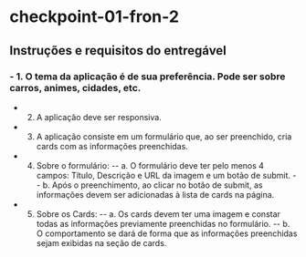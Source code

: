 # checkpoint-01-fron-2

## Instruções e requisitos do entregável

### - 1. O tema da aplicação é de sua preferência. Pode ser sobre carros, animes, cidades, etc.
- 2. A aplicação deve ser responsiva.
- 3. A aplicação consiste em um formulário que, ao ser preenchido, cria cards com as informações preenchidas.
- 4. Sobre o formulário: 
-- a. O formulário deve ter pelo menos 4 campos: Título, Descrição e URL da imagem e um botão de submit.
-- b. Após o preenchimento, ao clicar no botão de submit, as informações devem ser adicionadas à lista de cards na página.
- 5. Sobre os Cards:
-- a. Os cards devem ter uma imagem e constar todas as informações previamente preenchidas no formulário. 
-- b. O comportamento se dará de forma que as informações preenchidas sejam exibidas na seção de cards.
